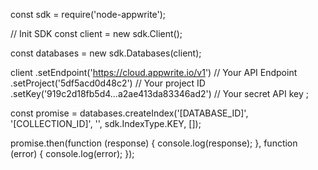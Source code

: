 const sdk = require('node-appwrite');

// Init SDK
const client = new sdk.Client();

const databases = new sdk.Databases(client);

client
    .setEndpoint('https://cloud.appwrite.io/v1') // Your API Endpoint
    .setProject('5df5acd0d48c2') // Your project ID
    .setKey('919c2d18fb5d4...a2ae413da83346ad2') // Your secret API key
;

const promise = databases.createIndex('[DATABASE_ID]', '[COLLECTION_ID]', '', sdk.IndexType.KEY, []);

promise.then(function (response) {
    console.log(response);
}, function (error) {
    console.log(error);
});